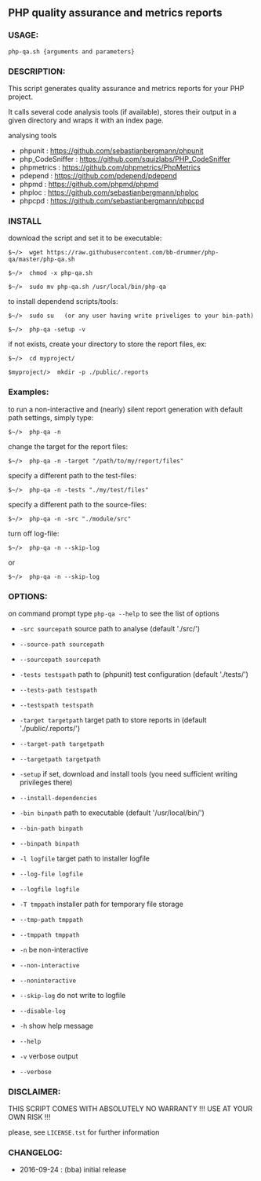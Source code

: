 ## PHP quality assurance and metrics reports




### USAGE: 

`php-qa.sh {arguments and parameters}`
   



### DESCRIPTION:

This script generates quality assurance and metrics reports for your PHP project.


It calls several code analysis tools (if available), stores their output in a given directory and wraps it with an index page.


analysing tools

*   phpunit : https://github.com/sebastianbergmann/phpunit
*   php_CodeSniffer : https://github.com/squizlabs/PHP_CodeSniffer
*   phpmetrics : https://github.com/phpmetrics/PhpMetrics
*   pdepend : https://github.com/pdepend/pdepend
*   phpmd : https://github.com/phpmd/phpmd
*   phploc : https://github.com/sebastianbergmann/phploc
*   phpcpd : https://github.com/sebastianbergmann/phpcpd




### INSTALL

download the script and set it to be executable:


	$~/>  wget https://raw.githubusercontent.com/bb-drummer/php-qa/master/php-qa.sh

	$~/>  chmod -x php-qa.sh

	$~/>  sudo mv php-qa.sh /usr/local/bin/php-qa


to install dependend scripts/tools:


    $~/>  sudo su   (or any user having write priveliges to your bin-path)

    $~/>  php-qa -setup -v


if not exists, create your directory to store the report files, ex:


	$~/>  cd myproject/

	$myproject/>  mkdir -p ./public/.reports




### Examples:

to run a non-interactive and (nearly) silent report generation with default path settings, simply type:


	$~/>  php-qa -n


change the target for the report files:


	$~/>  php-qa -n -target "/path/to/my/report/files"


specify a different path to the test-files:


	$~/>  php-qa -n -tests "./my/test/files"


specify a different path to the source-files:


	$~/>  php-qa -n -src "./module/src"


turn off log-file:


	$~/>  php-qa -n --skip-log

or

	$~/>  php-qa -n --skip-log




### OPTIONS:

on command prompt type `php-qa --help` to see the list of options


*	`-src sourcepath`    source path to analyse (default './src/')
*	`--source-path sourcepath`
*	`--sourcepath sourcepath`


*	`-tests testspath`    path to (phpunit) test configuration (default './tests/')
*	`--tests-path testspath`
*	`--testspath testspath`


*	`-target targetpath`    target path to store reports in (default './public/.reports/')
*	`--target-path targetpath`
*	`--targetpath targetpath`


*	`-setup`    if set, download and install tools (you need sufficient writing privileges there)
*	`--install-dependencies`
*	`-bin binpath`    path to executable (default '/usr/local/bin/')
*	`--bin-path binpath`
*	`--binpath binpath`


*	`-l logfile`    target path to installer logfile
*	`--log-file logfile`
*	`--logfile logfile`
*	`-T tmppath`    installer path for temporary file storage
*	`--tmp-path tmppath`
*	`--tmppath tmppath`


*	`-n`    be non-interactive
*	`--non-interactive`
*	`--noninteractive`


*	`--skip-log`    do not write to logfile
*	`--disable-log`
*	`-h`    show help message
*	`--help`
*	`-v`    verbose output
*	`--verbose`




### DISCLAIMER:

THIS SCRIPT COMES WITH ABSOLUTELY NO WARRANTY !!! USE AT YOUR OWN RISK !!!

please, see `LICENSE.tst` for further information




### CHANGELOG:

-	2016-09-24     : (bba) initial release 




